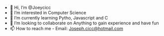 - 👋 Hi, I’m @Joeycicc
- 👀 I’m interested in Computer Science
- 🌱 I’m currently learning Pytho, Javascript and C
- 💞️ I’m looking to collaborate on Anything to gain experience and have fun
- 📫 How to reach me - Email: Joseph.cicc@hotmail.com

<!---
Joeycicc/Joeycicc is a ✨ special ✨ repository because its `README.md` (this file) appears on your GitHub profile.
You can click the Preview link to take a look at your changes.
--->
